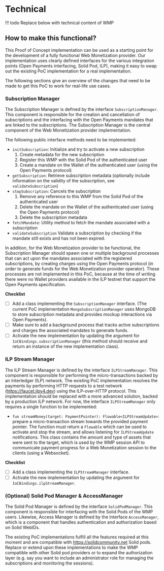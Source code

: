 # Technical

!!! todo
    Replace below with technical content of WMP

## How to make this functional?

This Proof of Concept implementation can be used as a starting point for the development of a fully functional Web Monetization provider. Our implementation uses clearly defined interfaces for the various integration points (Open Payments interfacing, Solid Pod, ILP), making it easy to swap out the existing PoC implementation for a real implementation.

The following sections give an overview of the changes that need to be made to get this PoC to work for real-life use cases.

### Subscription Manager
The Subscription Manager is defined by the interface `SubscriptionManager`. This component is responsible for the creation and cancellation of subscriptions and the interfacing with the Open Payments mandates that are linked to the subscriptions. The Subscription Manager is the central component of the Web Monetization provider implementation.

The following public interface methods need to be implemented:

* `initSubscription`: Initialize and try to activate a new subscription
  1. Create metadata for the new subscription
  2. Register this WMP with the Solid Pod of the authenticated user
  3. Create a mandate on the Wallet of the authenticated user (using the Open Payments protocol)
* `getSubscription`: Retrieve subscription metadata (optionally include information on the validity of the subscription, see `validateSubscription`)
* `stopSubscription`: Cancels the subscription
  1. Remove any reference to this WMP from the Solid Pod of the authenticated user
  2. Delete the mandate on the Wallet of the authenticated user (using the Open Payments protocol)
  3. Delete the subscription metadata
* `fetchMandate`: Utility method to fetch the mandate associated with a subscription
* `validateSubscription` Validate a subscription by checking if the mandate still exists and has not been expired.

In addition, for the Web Monetization provider to be functional, the Subscription Manager should spawn one or multiple background processes that can act upon the mandates associated with the registered subscriptions, by creating charges using the Open Payments protocol (in order to generate funds for the Web Monetization provider operator). These processes are not implemented in this PoC, because at the time of writing there were no Wallet providers available in the ILP testnet that support the Open Payments specification.

**Checklist**

- [ ] Add a class implementing the `SubscriptionManager` interface. (The current PoC implementation `MongoSubscriptionManager` uses MongoDB to store subscription metadata and provides mockup interactions via Open Payments).
- [ ] Make sure to add a background process that tracks active subscriptions and charges the associated mandates to generate funds.
- [ ] Activate the new implementation by updating the argument for `IoCBindings.subscriptionManager` (this method should receive and return an instance of the new implementation class).

### ILP Stream Manager
The ILP Stream Manager is defined by the interface `ILPStreamManager`. This component is responsible for performing the micro-transactions backed by an Interledger (ILP) network.
The existing PoC implementation resolves the payments by performing HTTP requests to a test network (https://faucet.ilpv4.dev) using the ILP-over-HTTP protocol. This implementation should be replaced with a more advanced solution, backed by a production ILP network. For now, the interface `ILPStreamManager` only requires a single function to be implemented:

* `fun streamMoney(target: PaymentPointer): Flowable<ILPStreamUpdate>`: prepare a micro-transaction stream towards the provided payment pointer. The function must return a `Flowable` which can be used to activate and stop the stream, and allows listening for `ILPStreamUpdate` notifications. This class contains the amount and type of assets that were sent to the target, which is used by the WMP session API to communicate payment progress for a Web Monetization session to the clients (using a Websocket).

**Checklist**

- [ ] Add a class implementing the `ILPStreamManager` interface.
- [ ] Activate the new implementation by updating the argument for `IoCBindings.ilpStreamManager`.

### (Optional) Solid Pod Manager & AccessManager
The Solid Pod Manager is defined by the interface `SolidPodManager`. This component is responsible for interfacing with the Solid Pods of the WMP users. Likewise, Access Manager is defined by the interface `AccessManager`, which is a component that handles authentication and authorization based on Solid WebIDs.

The existing PoC implementations fulfill all the features required at this moment and are compatible with https://solidcommunity.net Solid pods.
Replace or extend upon these implementations to make the WMP compatible with other Solid pod providers or to expand the authorization layer (e.g. say you want to include an administrator role for managing the subscriptions and monitoring the sessions).
